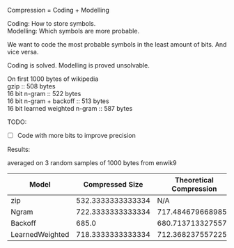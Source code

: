 Compression = Coding + Modelling

Coding: How to store symbols.  
Modelling: Which symbols are more probable.

We want to code the most probable symbols in the least amount of bits. And vice versa.

Coding is solved.
Modelling is proved unsolvable.

On first 1000 bytes of wikipedia  
gzip :: 508 bytes  
16 bit n-gram :: 522 bytes  
16 bit n-gram + backoff :: 513 bytes  
16 bit learned weighted n-gram :: 587 bytes

TODO:
- [ ] Code with more bits to improve precision

Results: 

 averaged on 3 random samples of 1000 bytes from enwik9

| Model | Compressed Size | Theoretical Compression |
| --- | --- | --- |
| zip | 532.3333333333334 | N/A |
| Ngram | 722.3333333333334 | 717.4846796689859 |
| Backoff | 685.0 | 680.7137133275579 |
| LearnedWeighted | 718.3333333333334 | 712.3682375572251 |
